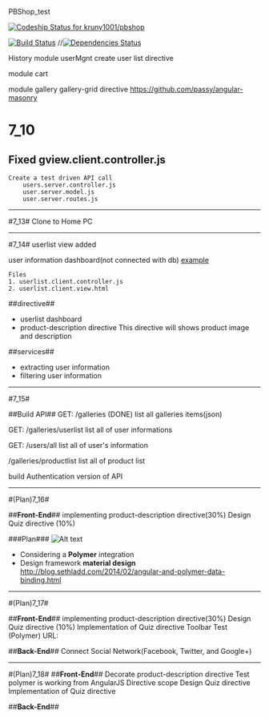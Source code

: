 PBShop_test

[ ![Codeship Status for kruny1001/pbshop](https://www.codeship.io/projects/f178be40-e8db-0131-6f99-0e1215f8c699/status)](https://www.codeship.io/projects/26110)

[![Build Status](https://travis-ci.org/meanjs/mean.svg?branch=master)](https://travis-ci.org/meanjs/mean)
//[![Dependencies Status](https://david-dm.org/meanjs/mean.svg)](https://david-dm.org/meanjs/mean)

History
module userMgnt
create user list directive

module cart

module gallery
    gallery-grid directive
        https://github.com/passy/angular-masonry

7_10
=========
Fixed gview.client.controller.js
--------
    Create a test driven API call
        users.server.controller.js
        user.server.model.js
        user.server.routes.js

***

#7_13#
Clone to Home PC

***

#7_14#
userlist view added


user information dashboard(not connected with db)
[example](http://kevangular.herokuapp.com/#!/galleries/userlist)

    Files 
    1. userlist.client.controller.js
    2. userlist.client.view.html

##directive##

* userlist dashboard
* product-description directive
  This directive will shows product image and description 
  
  
##services##
* extracting user information
* filtering user information

***

#7_15#

##Build API##
GET: /galleries (DONE)
list all galleries items(json)

GET: /galleries/userlist
list all of user informations

GET: /users/all
list all of user's information

/galleries/productlist
list all of product list

build Authentication version of API

*** 

#(Plan)7_16#

##**Front-End**##
implementing product-description directive(30%)
Design Quiz directive (10%)

###Plan### 
![Alt text](https://doc-0g-4g-docs.googleusercontent.com/docs/securesc/9vr1tvqfvqo09mp26t424ufbuprvemet/gf7c236g2ibp38bnqfjrqr11gal4ubrg/1405533600000/01698277479583512150/01698277479583512150/0B8FisuvAYPTfY0NTaS1Uc2RoUlk?e=view&h=16653014193614665626&nonce=b1f4k1elka2ks&user=01698277479583512150&hash=m5ttg98dfni35qj1u8gsqh5tp1pn1c1d)

* Considering a **Polymer** integration
* Design framework **material design**
http://blog.sethladd.com/2014/02/angular-and-polymer-data-binding.html

***

#(Plan)7_17#

##**Front-End**##
implementing product-description directive(30%)
Design Quiz directive (10%)
Implementation of Quiz directive
Toolbar Test (Polymer) URL: 

##**Back-End**##
Connect Social Network(Facebook, Twitter, and Google+)

***

#(Plan)7_18#
##**Front-End**##
Decorate product-description directive
    Test polymer is working from AngularJS Directive scope
Design Quiz directive
Implementation of Quiz directive

##**Back-End**##
